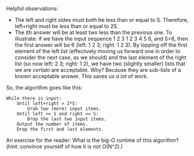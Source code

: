 Helpful observations:
- The left and right sides must both be less than or equal to S. Therefore, left+right must be less than or equal to 2S.
- The ith answer will be at least two less than the previous one. To illustrate: if we have the input sequence 1 2 3 1 2 3 4 5 6, and S=6, then the first answer will be 6 (left: 1 2 3; right: 1 2 3). By lopping off the first element of the left list (effectively moving us forward one in order to consider the next case, as we should) and the last element of the right list (so now left: 2 3; right: 1 2), we have two (slightly smaller) lists that we are *certain* are acceptable. Why? Because they are sub-lists of a known acceptable answer. This saves us *a lot* of work.

So, the algorithm goes like this:


	While there is input:
		Until left+right > 2*S:
			Grab two (more) input items.
		Until left <= S and right <= S:
			Drop the last two input items.
		Output the number of items.
		Drop the first and last elements.


An exercise for the reader: What is the big-O runtime of this algorithm? (hint: convince yourself of how it is not O(N^2).)
